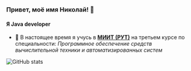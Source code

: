 ### Привет, моё имя Николай! 👋
#### Я Java developer


- 🌱 В настоящее время я учусь в **[МИИТ (РУТ)](https://www.miit.ru/)** на третьем курсе по специальности: *Программное обеспечение средств вычислительной техники и автоматизированных систем*

![GitHub stats](https://github-readme-stats.vercel.app/api?username=MrGreenNV&show_icons=true)  

<!--
**MrGreenNV/MrGreenNV** is a ✨ _special_ ✨ repository because its `README.md` (this file) appears on your GitHub profile.

Here are some ideas to get you started:

- 🔭 I’m currently working on ...
- 🌱 I’m currently learning ...
- 👯 I’m looking to collaborate on ...
- 🤔 I’m looking for help with ...
- 💬 Ask me about ...
- 📫 How to reach me: ...
- 😄 Pronouns: ...
- ⚡ Fun fact: ...
-->
